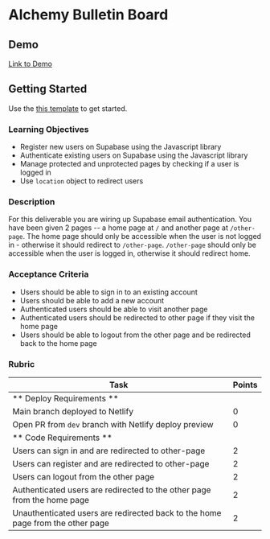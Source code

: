 # Alchemy Bulletin Board

## Demo

[Link to Demo](https://alchemy-web-why-i-autha.netlify.app/)

## Getting Started

Use the [this template](https://github.com/alchemycodelab/half-baked-web-01-why-i-autha) to get started.

### Learning Objectives

-   Register new users on Supabase using the Javascript library
-   Authenticate existing users on Supabase using the Javascript library
-   Manage protected and unprotected pages by checking if a user is logged in
-   Use `location` object to redirect users

### Description

For this deliverable you are wiring up Supabase email authentication. You have been given 2 pages -- a home page at `/` and another page at `/other-page`. The home page should only be accessible when the user is not logged in - otherwise it should redirect to `/other-page`. `/other-page` should only be accessible when the user is logged in, otherwise it should redirect home.

### Acceptance Criteria

-   Users should be able to sign in to an existing account
-   Users should be able to add a new account
-   Authenticated users should be able to visit another page
-   Authenticated users should be redirected to other page if they visit the home page
-   Users should be able to logout from the other page and be redirected back to the home page

### Rubric

| Task                                                                           | Points |
| ------------------------------------------------------------------------------ | ------ |
| ** Deploy Requirements **                                                      |        |
| Main branch deployed to Netlify                                                | 0      |
| Open PR from `dev` branch with Netlify deploy preview                          | 0      |
| ** Code Requirements **                                                        |        |
| Users can sign in and are redirected to other-page                             | 2      |
| Users can register and are redirected to other-page                            | 2      |
| Users can logout from the other page                                           | 2      |
| Authenticated users are redirected to the other page from the home page        | 2      |
| Unauthenticated users are redirected back to the home page from the other page | 2      |
